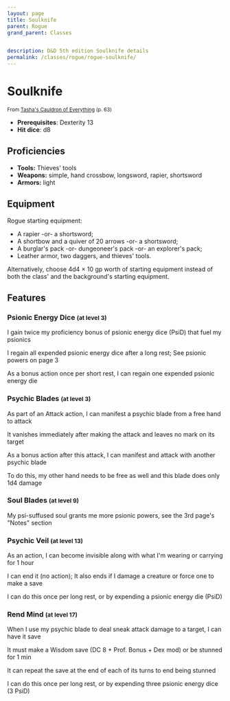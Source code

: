 ```yaml
---
layout: page
title: Soulknife
parent: Rogue
grand_parent: Classes


description: D&D 5th edition Soulknife details
permalink: /classes/rogue/rogue-soulknife/
---
```


# Soulknife

<small>From <a target="_blank" href="https://dnd.wizards.com/products/tabletop-games/rpg-products/tashas-cauldron-everything">Tasha's Cauldron of Everything</a> (p. 63)</small>

- **Prerequisites**: Dexterity 13
- **Hit dice**: d8

## Proficiencies

- **Tools:** Thieves' tools
- **Weapons:** simple, hand crossbow, longsword, rapier, shortsword
- **Armors:** light

## Equipment


Rogue starting equipment:

- A rapier -or- a shortsword;
- A shortbow and a quiver of 20 arrows -or- a shortsword;
- A burglar's pack -or- dungeoneer's pack -or- an explorer's pack;
- Leather armor, two daggers, and thieves' tools.

Alternatively, choose 4d4 × 10 gp worth of starting equipment instead of both the class' and the background's starting equipment.


## Features

### Psionic Energy Dice <small>(at level 3)</small>


I gain twice my proficiency bonus of psionic energy dice (PsiD) that fuel my psionics

I regain all expended psionic energy dice after a long rest; See psionic powers on page 3

As a bonus action once per short rest, I can regain one expended psionic energy die



### Psychic Blades <small>(at level 3)</small>


As part of an Attack action, I can manifest a psychic blade from a free hand to attack

It vanishes immediately after making the attack and leaves no mark on its target

As a bonus action after this attack, I can manifest and attack with another psychic blade

To do this, my other hand needs to be free as well and this blade does only 1d4 damage



### Soul Blades <small>(at level 9)</small>


My psi-suffused soul grants me more psionic powers, see the 3rd page's "Notes" section



### Psychic Veil <small>(at level 13)</small>


As an action, I can become invisible along with what I'm wearing or carrying for 1 hour

I can end it (no action); It also ends if I damage a creature or force one to make a save

I can do this once per long rest, or by expending a psionic energy die (PsiD)



### Rend Mind <small>(at level 17)</small>


When I use my psychic blade to deal sneak attack damage to a target, I can have it save

It must make a Wisdom save (DC 8 + Prof. Bonus + Dex mod) or be stunned for 1 min

It can repeat the save at the end of each of its turns to end being stunned

I can do this once per long rest, or by expending three psionic energy dice (3 PsiD)


